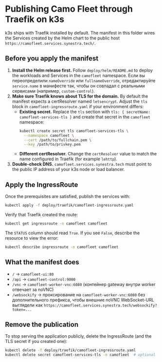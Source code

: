 # Publishing Camo Fleet through Traefik on k3s

k3s ships with Traefik installed by default. The manifest in this folder wires the Services created by the Helm chart to the public host `https://camofleet.services.synestra.tech/`.

## Before you apply the manifest

1. **Install the Helm release first.** Follow `deploy/helm/README.md` to deploy the workloads and Services in the `camofleet` namespace. Если вы переопределили `nameOverride` или `fullnameOverride`, отредактируйте `service.name` в манифесте так, чтобы он совпадал с реальными сервисами (например, `custom-control`).
2. **Make sure Traefik knows about TLS for the domain.** By default the manifest expects a certResolver named `letsencrypt`. Adjust the `tls` block in `camofleet-ingressroute.yaml` if your environment differs:
   - **Existing secret.** Replace the `tls` section with `tls: { secretName: camofleet-services-tls }` and create that secret in the `camofleet` namespace:
     ```bash
     kubectl create secret tls camofleet-services-tls \
       --namespace camofleet \
       --cert /path/to/fullchain.pem \
       --key /path/to/privkey.pem
     ```
   - **Different certResolver.** Change the `certResolver` value to match the name configured in Traefik (for example `lehttp`).
3. **Double-check DNS.** `camofleet.services.synestra.tech` must point to the public IP address of your k3s node or load balancer.

## Apply the IngressRoute

Once the prerequisites are satisfied, publish the services with:

```bash
kubectl apply -f deploy/traefik/camofleet-ingressroute.yaml
```

Verify that Traefik created the route:

```bash
kubectl get ingressroute -n camofleet camofleet
```

The `STATUS` column should read `True`. If you see `False`, describe the resource to view the error:

```bash
kubectl describe ingressroute -n camofleet camofleet
```

## What the manifest does

- `/` → `camofleet-ui:80`
- `/api` → `camofleet-control:9000`
- `/vnc` → `camofleet-worker-vnc:6080` (контейнер gateway внутри worker отвечает за noVNC)
- `/websockify` → проксирование на `camofleet-worker-vnc:6080` без дополнительного префикса, чтобы внешние noVNC WebSocket-URL выглядели как `https://camofleet.services.synestra.tech/websockify?token=...`

## Remove the publication

To stop serving the application publicly, delete the IngressRoute (and the TLS secret if you created one):

```bash
kubectl delete -f deploy/traefik/camofleet-ingressroute.yaml
kubectl delete secret camofleet-services-tls -n camofleet  # optional
```
